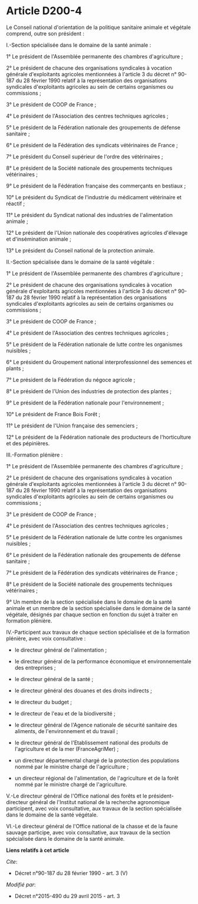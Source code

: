 # Article D200-4

Le Conseil national d'orientation de la politique sanitaire animale et végétale comprend, outre son président : 

I.-Section spécialisée dans le domaine de la santé animale : 

1° Le président de l'Assemblée permanente des chambres d'agriculture ; 

2° Le président de chacune des organisations syndicales à vocation générale d'exploitants agricoles mentionnées à l'article 3
du décret n° 90-187 du 28 février 1990 relatif à la représentation des organisations syndicales d'exploitants agricoles au
sein de certains organismes ou commissions ; 

3° Le président de COOP de France ; 

4° Le président de l'Association des centres techniques agricoles ; 

5° Le président de la Fédération nationale des groupements de défense sanitaire ; 

6° Le président de la Fédération des syndicats vétérinaires de France ; 

7° Le président du Conseil supérieur de l'ordre des vétérinaires ; 

8° Le président de la Société nationale des groupements techniques vétérinaires ; 

9° Le président de la Fédération française des commerçants en bestiaux ; 

10° Le président du Syndicat de l'industrie du médicament vétérinaire et réactif ; 

11° Le président du Syndicat national des industries de l'alimentation animale ; 

12° Le président de l'Union nationale des coopératives agricoles d'élevage et d'insémination animale ; 

13° Le président du Conseil national de la protection animale. 

II.-Section spécialisée dans le domaine de la santé végétale : 

1° Le président de l'Assemblée permanente des chambres d'agriculture ; 

2° Le président de chacune des organisations syndicales à vocation générale d'exploitants agricoles mentionnées à l'article 3
du décret n° 90-187 du 28 février 1990 relatif à la représentation des organisations syndicales d'exploitants agricoles au
sein de certains organismes ou commissions ; 

3° Le président de COOP de France ; 

4° Le président de l'Association des centres techniques agricoles ; 

5° Le président de la Fédération nationale de lutte contre les organismes nuisibles ; 

6° Le président du Groupement national interprofessionnel des semences et plants ; 

7° Le président de la Fédération du négoce agricole ; 

8° Le président de l'Union des industries de protection des plantes ; 

9° Le président de la Fédération nationale pour l'environnement ; 

10° Le président de France Bois Forêt ; 

11° Le président de l'Union française des semenciers ; 

12° Le président de la Fédération nationale des producteurs de l'horticulture et des pépinières. 

III.-Formation plénière : 

1° Le président de l'Assemblée permanente des chambres d'agriculture ; 

2° Le président de chacune des organisations syndicales à vocation générale d'exploitants agricoles mentionnées à l'article 3
du décret n° 90-187 du 28 février 1990 relatif à la représentation des organisations syndicales d'exploitants agricoles au
sein de certains organismes ou commissions ; 

3° Le président de COOP de France ; 

4° Le président de l'Association des centres techniques agricoles ; 

5° Le président de la Fédération nationale de lutte contre les organismes nuisibles ; 

6° Le président de la Fédération nationale des groupements de défense sanitaire ; 

7° Le président de la Fédération des syndicats vétérinaires de France ; 

8° Le président de la Société nationale des groupements techniques vétérinaires ; 

9° Un membre de la section spécialisée dans le domaine de la santé animale et un membre de la section spécialisée dans le
domaine de la santé végétale, désignés par chaque section en fonction du sujet à traiter en formation plénière. 

IV.-Participent aux travaux de chaque section spécialisée et de la formation plénière, avec voix consultative :

- le directeur général de l'alimentation ;

- le directeur général de la performance économique et environnementale des entreprises ;

- le directeur général de la santé ;

- le directeur général des douanes et des droits indirects ;

- le directeur du budget ;

- le directeur de l'eau et de la biodiversité ;

- le directeur général de l'Agence nationale de sécurité sanitaire des aliments, de l'environnement et du travail ;

- le directeur général de l'Etablissement national des produits de l'agriculture et de la mer (FranceAgriMer) ;

- un directeur départemental chargé de la protection des populations nommé par le ministre chargé de l'agriculture ;

- un directeur régional de l'alimentation, de l'agriculture et de la forêt nommé par le ministre chargé de l'agriculture. 

V.-Le directeur général de l'Office national des forêts et le président-directeur général de l'Institut national de la
recherche agronomique participent, avec voix consultative, aux travaux de la section spécialisée dans le domaine de la santé
végétale. 

VI.-Le directeur général de l'Office national de la chasse et de la faune sauvage participe, avec voix consultative, aux
travaux de la section spécialisée dans le domaine de la santé animale.

**Liens relatifs à cet article**

_Cite_:

  - Décret n°90-187 du 28 février 1990 - art. 3 (V)

_Modifié par_:

  - Décret n°2015-490 du 29 avril 2015 - art. 3
